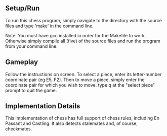 ## Setup/Run
To run this chess program, simply navigate to the directory with the source files and type 'make' in the command line. 

Note: You must have gcc installed in order for the Makefile to work. Otherwise simply compile all (five) of the source files and run the program from your command line.

## Gameplay
Follow the instructions on screen. To select a piece, enter its letter-number coordinate pair (eg E5, F2). Then to move a piece, simply enter the coordinate pair for which you wish to move. type q at the "select piece" prompt to quit the game.

## Implementation Details
This implementation of chess has full support of chess rules, including En Passant and Castling. It also detects stalemates and, of course, checkmates.

